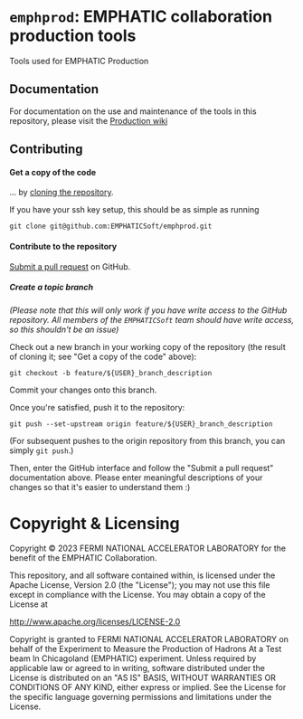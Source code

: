 # `emphprod`: EMPHATIC collaboration production tools
Tools used for EMPHATIC Production

## Documentation

For documentation on the use and maintenance of the tools in this repository, please visit the [Production wiki](https://github.com/EMPHATICSoft/emphprod/wiki)

## Contributing

#### Get a copy of the code
... by [cloning the repository](https://docs.github.com/en/github/creating-cloning-and-archiving-repositories/cloning-a-repository-from-github/cloning-a-repository).

If you have your ssh key setup, this should be as simple as running
```
git clone git@github.com:EMPHATICSoft/emphprod.git
```

#### Contribute to the repository
[Submit a pull request](https://docs.github.com/en/github/collaborating-with-pull-requests/proposing-changes-to-your-work-with-pull-requests/creating-a-pull-request) on GitHub. 

##### **Create a topic branch**
*(Please note that this will only work if you have write access to the GitHub repository.  All members of the `EMPHATICSoft` team *should* have write access, so this shouldn't be an issue)*

Check out a new branch in your working copy of the repository (the result of cloning it; see "Get a copy of the code" above):
```
git checkout -b feature/${USER}_branch_description
```
Commit your changes onto this branch.

Once you're satisfied, push it to the repository:
```
git push --set-upstream origin feature/${USER}_branch_description
```

(For subsequent pushes to the origin repository from this branch, you can simply `git push`.)

Then, enter the GitHub interface and follow the "Submit a pull request" documentation above.  Please enter meaningful descriptions of your changes so that it's easier to understand them :)

# Copyright & Licensing
Copyright © 2023 FERMI NATIONAL ACCELERATOR LABORATORY for the benefit
of the EMPHATIC Collaboration.

This repository, and all software contained within, is licensed under
the Apache License, Version 2.0 (the "License"); you may not use this
file except in compliance with the License. You may obtain a copy of
the License at

http://www.apache.org/licenses/LICENSE-2.0

Copyright is granted to FERMI NATIONAL ACCELERATOR LABORATORY on behalf
of the Experiment to Measure the Production of Hadrons At a Test beam 
In Chicagoland (EMPHATIC) experiment. Unless required by
applicable law or agreed to in writing, software distributed under the
License is distributed on an "AS IS" BASIS, WITHOUT WARRANTIES OR
CONDITIONS OF ANY KIND, either express or implied. See the License for
the specific language governing permissions and limitations under the
License.

